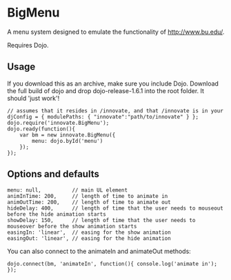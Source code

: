 BigMenu
=======

A menu system designed to emulate the functionality of http://www.bu.edu/.

Requires Dojo.

Usage
-----
If you download this as an archive, make sure you include Dojo. Download the full build of dojo and drop dojo-release-1.6.1 into the root folder. It should 'just work'!

    // assumes that it resides in /innovate, and that /innovate is in your djConfig = { modulePaths: { "innovate":"path/to/innovate" } };
    dojo.require('innovate.BigMenu');
    dojo.ready(function(){
        var bm = new innovate.BigMenu({
            menu: dojo.byId('menu')
        });
    });

Options and defaults
--------------------
    menu: null,          // main UL element
    animInTime: 200,     // length of time to animate in
    animOutTime: 200,    // length of time to animate out
    hideDelay: 400,      // length of time that the user needs to mouseout before the hide animation starts
    showDelay: 150,      // length of time that the user needs to mouseover before the show animation starts
    easingIn: 'linear',  // easing for the show animation
    easingOut: 'linear', // easing for the hide animation

You can also connect to the animateIn and animateOut methods:

    dojo.connect(bm, 'animateIn', function(){ console.log('animate in'); });